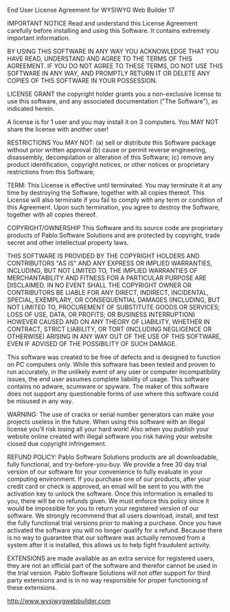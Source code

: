 End User License Agreement for WYSIWYG Web Builder 17

IMPORTANT NOTICE Read and understand this License 
Agreement carefully before installing and using this Software.
It contains extremely important information.

BY USING THIS SOFTWARE IN ANY WAY YOU ACKNOWLEDGE
THAT YOU HAVE READ, UNDERSTAND AND AGREE TO THE
TERMS OF THIS AGREEMENT. IF YOU DO NOT AGREE TO
THESE TERMS, DO NOT USE THIS SOFTWARE IN ANY WAY,
AND PROMPTLY RETURN IT OR DELETE ANY COPIES OF
THIS SOFTWARE IN YOUR POSSESSION.

LICENSE GRANT the copyright holder grants you a non-exclusive 
license to use this software, and any associated documentation 
("The Software"), as indicated herein.

A license is for 1 user and you may install it on 3 computers. 
You MAY NOT share the license with another user!

RESTRICTIONS You MAY NOT: (a) sell or distribute this Software 
package without prior written approval (b) cause or permit reverse
engineering, disassembly, decompilation or alteration of this 
Software; (c) remove any product identification, copyright notices,
or other notices or proprietary restrictions from this Software;

TERM: This License is effective until terminated. You may terminate 
it at any time by destroying the Software, together with all copies 
thereof. This License will also terminate if you fail to comply with any 
term or condition of this Agreement. Upon such termination, you 
agree to destroy the Software, together with all copies thereof.

COPYRIGHT/OWNERSHIP This Software and its source
code are proprietary products of Pablo Software Solutions 
and are protected by copyright, trade secret and other intellectual 
property laws.

THIS SOFTWARE IS PROVIDED BY THE COPYRIGHT
HOLDERS AND CONTRIBUTORS "AS IS" AND ANY EXPRESS
OR IMPLIED WARRANTIES, INCLUDING, BUT NOT LIMITED
TO, THE IMPLIED WARRANTIES OF MERCHANTABILITY AND
FITNESS FOR A PARTICULAR PURPOSE ARE DISCLAIMED.
IN NO EVENT SHALL THE COPYRIGHT OWNER OR
CONTRIBUTORS BE LIABLE FOR ANY DIRECT,
INDIRECT, INCIDENTAL, SPECIAL, EXEMPLARY,
OR CONSEQUENTIAL DAMAGES (INCLUDING, BUT NOT
LIMITED TO, PROCUREMENT OF SUBSTITUTE GOODS
OR SERVICES; LOSS OF USE, DATA, OR PROFITS;
OR BUSINESS INTERRUPTION) HOWEVER CAUSED AND ON
ANY THEORY OF LIABILITY, WHETHER IN CONTRACT,
STRICT LIABILITY, OR TORT (INCLUDING NEGLIGENCE
OR OTHERWISE) ARISING IN ANY WAY OUT OF THE
USE OF THIS SOFTWARE, EVEN IF ADVISED OF THE
POSSIBILITY OF SUCH DAMAGE.

This software was created to be free of defects and is designed to
function on PC computers only. While this software has been tested 
and proven to run accurately, in the unlikely event of any user or 
computer incompatibility issues, the end user assumes complete 
liability of usage. This software contains no adware, scumware or 
spyware. The maker of this software does not support any 
questionable forms of use where this software could be misused in 
any way. 

WARNING: The use of cracks or serial number generators can make your 
projects useless in the future. When using this software with an 
illegal license you'll risk losing all your hard work!
Also when you publish your website online created with illegal 
software you risk having your website closed due copyright infringement.

REFUND POLICY: Pablo Software Solutions products are all downloadable, 
fully functional, and try-before-you-buy. We provide a free 30 day 
trial version of our software for your convenience to fully evaluate 
in your computing environment. If you purchase one of our products, 
after your credit card or check is approved, an email will be sent to 
you with the activation key to unlock the software. 
Once this information is emailed to you, there will be no refunds given. 
We must enforce this policy since it would be impossible for you to 
return your registered version of our software. We strongly recommend 
that all users download, install, and test the fully functional trial 
versions prior to making a purchase. Once you have activated the software 
you will no longer qualify for a refund. Because there is no way to 
guarantee that our software was actually removed from a system after it is 
installed, this allows us to help fight fraudulent activity.

EXTENSIONS are made available as an extra service for registered users, 
they are not an official part of the software and therefor cannot be used 
in the trial version. Pablo Software Solutions will not offer 
support for third party extensions and is in no way responsible for 
proper functioning of these extensions. 

http://www.wysiwygwebbuilder.com